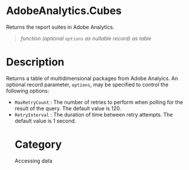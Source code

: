 # AdobeAnalytics.Cubes
Returns the report suites in Adobe Analytics.
> _function (optional <code>options</code> as nullable record) as table_

# Description 
Returns a table of multidimensional packages from Adobe Analyics. An optional record parameter, <code>options</code>, may be specified to control the following options:
    <ul>
<li><code>MaxRetryCount</code> : The number of retries to perform when polling for the result of the query. The default value is 120.</li>
<li><code>RetryInterval</code> : The duration of time between retry attempts. The default value is 1 second.</li>

# Category 
Accessing data
